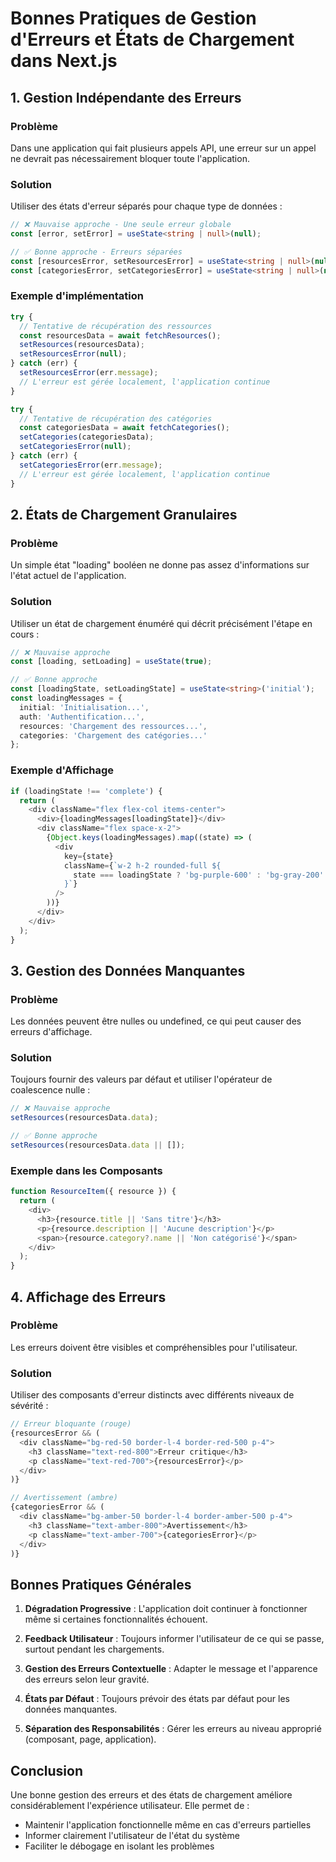 # Bonnes Pratiques de Gestion d'Erreurs et États de Chargement dans Next.js

## 1. Gestion Indépendante des Erreurs

### Problème
Dans une application qui fait plusieurs appels API, une erreur sur un appel ne devrait pas nécessairement bloquer toute l'application.

### Solution
Utiliser des états d'erreur séparés pour chaque type de données :

```typescript
// ❌ Mauvaise approche - Une seule erreur globale
const [error, setError] = useState<string | null>(null);

// ✅ Bonne approche - Erreurs séparées
const [resourcesError, setResourcesError] = useState<string | null>(null);
const [categoriesError, setCategoriesError] = useState<string | null>(null);
```

### Exemple d'implémentation
```typescript
try {
  // Tentative de récupération des ressources
  const resourcesData = await fetchResources();
  setResources(resourcesData);
  setResourcesError(null);
} catch (err) {
  setResourcesError(err.message);
  // L'erreur est gérée localement, l'application continue
}

try {
  // Tentative de récupération des catégories
  const categoriesData = await fetchCategories();
  setCategories(categoriesData);
  setCategoriesError(null);
} catch (err) {
  setCategoriesError(err.message);
  // L'erreur est gérée localement, l'application continue
}
```

## 2. États de Chargement Granulaires

### Problème
Un simple état "loading" booléen ne donne pas assez d'informations sur l'état actuel de l'application.

### Solution
Utiliser un état de chargement énuméré qui décrit précisément l'étape en cours :

```typescript
// ❌ Mauvaise approche
const [loading, setLoading] = useState(true);

// ✅ Bonne approche
const [loadingState, setLoadingState] = useState<string>('initial');
const loadingMessages = {
  initial: 'Initialisation...',
  auth: 'Authentification...',
  resources: 'Chargement des ressources...',
  categories: 'Chargement des catégories...'
};
```

### Exemple d'Affichage
```typescript
if (loadingState !== 'complete') {
  return (
    <div className="flex flex-col items-center">
      <div>{loadingMessages[loadingState]}</div>
      <div className="flex space-x-2">
        {Object.keys(loadingMessages).map((state) => (
          <div
            key={state}
            className={`w-2 h-2 rounded-full ${
              state === loadingState ? 'bg-purple-600' : 'bg-gray-200'
            }`}
          />
        ))}
      </div>
    </div>
  );
}
```

## 3. Gestion des Données Manquantes

### Problème
Les données peuvent être nulles ou undefined, ce qui peut causer des erreurs d'affichage.

### Solution
Toujours fournir des valeurs par défaut et utiliser l'opérateur de coalescence nulle :

```typescript
// ❌ Mauvaise approche
setResources(resourcesData.data);

// ✅ Bonne approche
setResources(resourcesData.data || []);
```

### Exemple dans les Composants
```typescript
function ResourceItem({ resource }) {
  return (
    <div>
      <h3>{resource.title || 'Sans titre'}</h3>
      <p>{resource.description || 'Aucune description'}</p>
      <span>{resource.category?.name || 'Non catégorisé'}</span>
    </div>
  );
}
```

## 4. Affichage des Erreurs

### Problème
Les erreurs doivent être visibles et compréhensibles pour l'utilisateur.

### Solution
Utiliser des composants d'erreur distincts avec différents niveaux de sévérité :

```typescript
// Erreur bloquante (rouge)
{resourcesError && (
  <div className="bg-red-50 border-l-4 border-red-500 p-4">
    <h3 className="text-red-800">Erreur critique</h3>
    <p className="text-red-700">{resourcesError}</p>
  </div>
)}

// Avertissement (ambre)
{categoriesError && (
  <div className="bg-amber-50 border-l-4 border-amber-500 p-4">
    <h3 className="text-amber-800">Avertissement</h3>
    <p className="text-amber-700">{categoriesError}</p>
  </div>
)}
```

## Bonnes Pratiques Générales

1. **Dégradation Progressive** : L'application doit continuer à fonctionner même si certaines fonctionnalités échouent.

2. **Feedback Utilisateur** : Toujours informer l'utilisateur de ce qui se passe, surtout pendant les chargements.

3. **Gestion des Erreurs Contextuelle** : Adapter le message et l'apparence des erreurs selon leur gravité.

4. **États par Défaut** : Toujours prévoir des états par défaut pour les données manquantes.

5. **Séparation des Responsabilités** : Gérer les erreurs au niveau approprié (composant, page, application).

## Conclusion

Une bonne gestion des erreurs et des états de chargement améliore considérablement l'expérience utilisateur. Elle permet de :
- Maintenir l'application fonctionnelle même en cas d'erreurs partielles
- Informer clairement l'utilisateur de l'état du système
- Faciliter le débogage en isolant les problèmes 